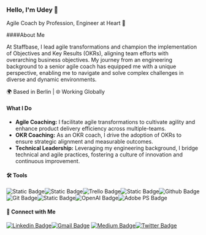 ### Hello, I'm Udey 👋

Agile Coach by Profession, Engineer at Heart 🤖

####About Me

At Staffbase, I lead agile transformations and champion the implementation of Objectives and Key Results (OKRs), aligning team efforts with overarching business objectives. My journey from an engineering background to a senior agile coach has equipped me with a unique perspective, enabling me to navigate and solve complex challenges in diverse and dynamic environments.

🌍 Based in Berlin | 🌐 Working Globally

#### What I Do

- **Agile Coaching:** I facilitate agile transformations to cultivate agility and enhance product delivery efficiency across multiple-teams.
- **OKR Coaching:** As an OKR coach, I drive the adoption of OKRs to ensure strategic alignment and measurable outcomes.
- **Technical Leadership:** Leveraging my engineering background, I bridge technical and agile practices, fostering a culture of innovation and continuous improvement.

#### :hammer_and_wrench: Tools

![Static Badge](https://img.shields.io/badge/-jira?style=flat&logo=jira&label=Jira&labelColor=0052CC&color=0052CC)![Static Badge](https://img.shields.io/badge/-asana?style=flat&logo=asana&label=Asana&color=grey)![Trello Badge](https://img.shields.io/badge/-trello?style=flat&logo=trello&label=Trello&labelColor=007AC0&color=007AC0)![Static Badge](https://img.shields.io/badge/-miro?style=flat&logo=miro&logoColor=black&label=Miro&labelColor=F2CA02&color=F2CA02)![Github Badge](https://img.shields.io/badge/-github?style=flat&logo=github&label=Github&labelColor=000000&color=000000)![Git Badge](https://img.shields.io/badge/-github?style=flat&logo=git&label=Git&labelColor=000000&color=000000)![Static Badge](https://img.shields.io/badge/-notion?style=flat&logo=notion&logoColor=black&label=Notion&labelColor=ffffff&color=ffffff)![OpenAI Badge](https://img.shields.io/badge/-chatgpt?style=flat&logo=openai&logoColor=white&label=ChatGPT&labelColor=00A67E&color=00A67E)![Adobe PS Badge](https://img.shields.io/badge/-photoshop?style=flat&logo=adobe%20photoshop&label=Photoshop&labelColor=000000&color=000000)

#### :handshake: Connect with Me

[![Linkedin Badge](https://img.shields.io/badge/-Udey%20Singh-0077B5?style=flat&logo=Linkedin&logoColor=white)](https://www.linkedin.com/in/udeysingh/)[![Gmail Badge](https://img.shields.io/badge/-udeysingh95@gmail.com-c14438?style=flat&logo=Gmail&logoColor=white&link=mailto:udeysingh95@gmail.com)](mailto:udeysingh95@gmail.com) [![Medium Badge](https://img.shields.io/badge/-notion?style=flat&logo=medium&logoColor=black&label=%40udey&labelColor=ffffff&color=ffffff)](https://medium.com/@udey)[![Twitter Badge](https://img.shields.io/badge/-notion?style=flat&logo=twitter&labelColor=ffffff&color=ffffff)](https://twitter.com/ThakurUdeySingh)

